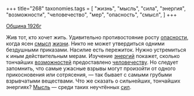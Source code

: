+++
title="268"
taxonomies.tags = [
 "жизнь",
 "мысль",
 "сила",
 "энергия",
 "возможности",
 "человечество",
 "мер",
 "опасность",
 "смысл",
]
+++

[Община 1926г](/agni/1926)

Жив тот, кто хочет жить. Удивительно противостояние росту [опасности](/tags/опасность), когда ясен [смысл](/tags/смысл) [жизни](/tags/жизнь). Никто не может утвердиться одними бездушными приказами. Насилие есть пережиток. Нужно устремиться к иным действительным мерам. Изучение [энергий](/tags/[энергия](/tags/энергия)) покажет, сколько тончайших [возможностей](/tags/возможности) предоставлено [человечеству](/tags/человечество). Но следует запомнить, что самые ужасные взрывы могут произойти от одного прикосновения или сотрясения, — так бывает с самыми грубыми взрывчатыми веществами. Что же сказать о сильнейших, тончайших энергиях? [Мысль](/tags/мысль) — среди таких неучтённых [сил](/tags/сила).   

